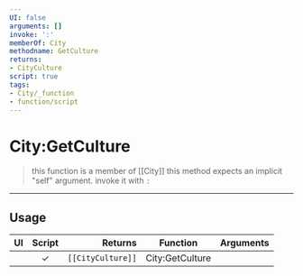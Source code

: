```yaml
---
UI: false
arguments: []
invoke: ':'
memberOf: City
methodname: GetCulture
returns:
- CityCulture
script: true
tags:
- City/_function
- function/script
---
```

# City:GetCulture
> this function is a member of [[City]]
> this method expects an implicit "self" argument. invoke it with `:`
-----
## Usage
|  UI | Script | Returns | Function | Arguments |
|:---:|:------:|-------:|:--------:|:---------|
| |✓|<code>[[CityCulture]]<code/>|City:GetCulture||
